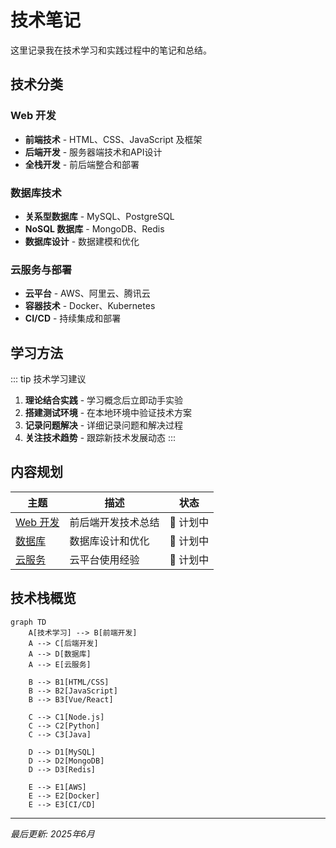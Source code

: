 # 技术笔记

这里记录我在技术学习和实践过程中的笔记和总结。

## 技术分类

### Web 开发
- **前端技术** - HTML、CSS、JavaScript 及框架
- **后端开发** - 服务器端技术和API设计
- **全栈开发** - 前后端整合和部署

### 数据库技术
- **关系型数据库** - MySQL、PostgreSQL
- **NoSQL 数据库** - MongoDB、Redis
- **数据库设计** - 数据建模和优化

### 云服务与部署
- **云平台** - AWS、阿里云、腾讯云
- **容器技术** - Docker、Kubernetes
- **CI/CD** - 持续集成和部署

## 学习方法

::: tip 技术学习建议
1. **理论结合实践** - 学习概念后立即动手实验
2. **搭建测试环境** - 在本地环境中验证技术方案
3. **记录问题解决** - 详细记录问题和解决过程
4. **关注技术趋势** - 跟踪新技术发展动态
:::

## 内容规划

| 主题 | 描述 | 状态 |
|------|------|------|
| [Web 开发](./web-development) | 前后端开发技术总结 | 📝 计划中 |
| [数据库](./database) | 数据库设计和优化 | 📝 计划中 |
| [云服务](./cloud-services) | 云平台使用经验 | 📝 计划中 |

## 技术栈概览

```mermaid
graph TD
    A[技术学习] --> B[前端开发]
    A --> C[后端开发]
    A --> D[数据库]
    A --> E[云服务]
    
    B --> B1[HTML/CSS]
    B --> B2[JavaScript]
    B --> B3[Vue/React]
    
    C --> C1[Node.js]
    C --> C2[Python]
    C --> C3[Java]
    
    D --> D1[MySQL]
    D --> D2[MongoDB]
    D --> D3[Redis]
    
    E --> E1[AWS]
    E --> E2[Docker]
    E --> E3[CI/CD]
```

---

*最后更新: 2025年6月*
